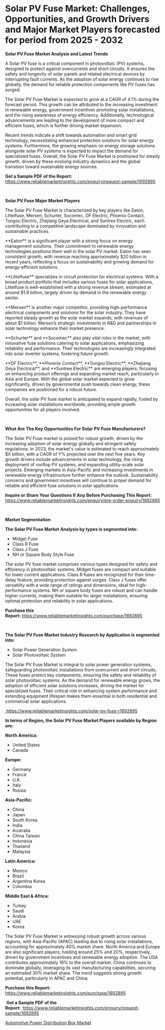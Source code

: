 <p><h1>Solar PV Fuse Market: Challenges, Opportunities, and Growth Drivers and Major Market Players forecasted for period from 2025 - 2032</h1></p><p><strong>Solar PV Fuse Market Analysis and Latest Trends</strong></p>
<p><p>A Solar PV fuse is a critical component in photovoltaic (PV) systems, designed to protect against overcurrents and short circuits. It ensures the safety and longevity of solar panels and related electrical devices by interrupting fault currents. As the adoption of solar energy continues to rise globally, the demand for reliable protection components like PV fuses has surged.</p><p>The Solar PV Fuse Market is expected to grow at a CAGR of 4.1% during the forecast period. This growth can be attributed to the increasing investment in renewable energy, government incentives promoting solar installations, and the rising awareness of energy efficiency. Additionally, technological advancements are leading to the development of more compact and efficient fuses, which is further driving market expansion.</p><p>Recent trends indicate a shift towards automation and smart grid technology, necessitating enhanced protection solutions for solar energy systems. Furthermore, the growing emphasis on energy storage solutions alongside solar PV systems is expected to impact the demand for specialized fuses. Overall, the Solar PV Fuse Market is positioned for steady growth, driven by these evolving industry dynamics and the global transition toward sustainable energy sources.</p></p>
<p><strong>Get a Sample PDF of the Report:&nbsp;</strong> <a href="https://www.reliablemarketinsights.com/enquiry/request-sample/1692895?utm_campaign=3293&utm_medium=2&utm_source=Github&utm_content=ia&utm_term=27032025&utm_id=solar-pv-fuse">https://www.reliablemarketinsights.com/enquiry/request-sample/1692895</a></p>
<p>&nbsp;</p>
<p><strong>Solar PV Fuse Major Market Players</strong></p>
<p><p>The Solar PV Fuse Market is characterized by key players like Eaton, Littelfuse, Mersen, Schurter, Socomec, DF Electric, Phoenix Contact, Tongou Electric, Zhejiang Geya Electrical, and Suntree Electric, each contributing to a competitive landscape dominated by innovation and sustainable practices.</p><p>**Eaton** is a significant player with a strong focus on energy management solutions. Their commitment to renewable energy technologies positions them well in the solar PV market. Eaton has seen consistent growth, with revenue reaching approximately $20 billion in recent years, reflecting a focus on sustainability and growing demand for energy-efficient solutions.</p><p>**Littelfuse** specializes in circuit protection for electrical systems. With a broad product portfolio that includes various fuses for solar applications, Littelfuse is well-established with a strong revenue stream, estimated at around $1.8 billion, largely driven by demand in the renewable energy sector.</p><p>**Mersen** is another major competitor, providing high-performance electrical components and solutions for the solar industry. They have reported steady growth as the solar market expands, with revenues of about $1 billion. Mersen’s strategic investments in R&D and partnerships in solar technology enhance their market presence.</p><p>**Schurter** and **Socomec** also play vital roles in the market, with innovative fuse solutions catering to solar applications, emphasizing reliability and performance. Their technologies are increasingly integrated into solar inverter systems, fostering future growth.</p><p>**DF Electric**, **Phoenix Contact**, **Tongou Electric**, **Zhejiang Geya Electrical**, and **Suntree Electric** are emerging players, focusing on enhancing product offerings and expanding market reach, particularly in Asia and Europe. With the global solar market expected to grow significantly, driven by governmental push towards clean energy, these companies are positioned for a robust future. </p><p>Overall, the solar PV fuse market is anticipated to expand rapidly, fueled by increasing solar installations worldwide, providing ample growth opportunities for all players involved.</p></p>
<p>&nbsp;</p>
<p><strong>What Are The Key Opportunities For Solar PV Fuse Manufacturers?</strong></p>
<p><p>The Solar PV Fuse market is poised for robust growth, driven by the increasing adoption of solar energy globally and stringent safety regulations. In 2023, the market's value is estimated to reach approximately $X billion, with a CAGR of Y% projected over the next five years. Key growth drivers include advancements in solar technology, the rising deployment of rooftop PV systems, and expanding utility-scale solar projects. Emerging markets in Asia-Pacific and increasing investments in renewable energy infrastructure further enhance the outlook. Sustainability concerns and government incentives will continue to propel demand for reliable and efficient fuse solutions in solar applications.</p></p>
<p><strong>Inquire or Share Your Questions If Any Before Purchasing This Report:</strong> <a href="https://www.reliablemarketinsights.com/enquiry/pre-order-enquiry/1692895?utm_campaign=3293&utm_medium=2&utm_source=Github&utm_content=ia&utm_term=27032025&utm_id=solar-pv-fuse">https://www.reliablemarketinsights.com/enquiry/pre-order-enquiry/1692895</a></p>
<p>&nbsp;</p>
<p><strong>Market Segmentation</strong></p>
<p><strong>The Solar PV Fuse Market Analysis by types is segmented into:</strong></p>
<p><ul><li>Midget Fuse</li><li>Class R Fuse</li><li>Class J Fuse</li><li>NH or Square Body Style Fuse</li></ul></p>
<p><p>The solar PV fuse market comprises various types designed for safety and efficiency in photovoltaic systems. Midget fuses are compact and suitable for lower current applications. Class R fuses are recognized for their time-delay feature, providing protection against surges. Class J fuses offer versatility with a wide range of ratings and dimensions, ideal for high-performance systems. NH or square body fuses are robust and can handle higher currents, making them suitable for larger installations, ensuring optimal protection and reliability in solar applications.</p></p>
<p><strong>Purchase this Report:&nbsp;</strong><a href="https://www.reliablemarketinsights.com/purchase/1692895?utm_campaign=3293&utm_medium=2&utm_source=Github&utm_content=ia&utm_term=27032025&utm_id=solar-pv-fuse">https://www.reliablemarketinsights.com/purchase/1692895</a></p>
<p>&nbsp;</p>
<p><strong>The Solar PV Fuse Market Industry Research by Application is segmented into:</strong></p>
<p><ul><li>Solar Power Generation System</li><li>Solar Photovoltaic System</li></ul></p>
<p><p>The Solar PV Fuse Market is integral to solar power generation systems, safeguarding photovoltaic installations from overcurrent and short circuits. These fuses protect key components, ensuring the safety and reliability of solar photovoltaic systems. As the demand for renewable energy grows, the adoption of efficient solar solutions increases, driving the market for specialized fuses. Their critical role in enhancing system performance and extending equipment lifespan makes them essential in both residential and commercial solar applications.</p></p>
<p><a href="https://www.reliablemarketinsights.com/solar-pv-fuse-r1692895?utm_campaign=3293&utm_medium=2&utm_source=Github&utm_content=ia&utm_term=27032025&utm_id=solar-pv-fuse">&nbsp;https://www.reliablemarketinsights.com/solar-pv-fuse-r1692895</a></p>
<p><strong>In terms of Region, the Solar PV Fuse Market Players available by Region are:</strong></p>
<p>
    <p> <strong> North America: </strong>
        <ul>
            <li>United States</li>
            <li>Canada</li>
        </ul>
        </p> 
    <p> <strong> Europe: </strong>
        <ul>
            <li>Germany</li>
            <li>France</li>
            <li>U.K.</li>
            <li>Italy</li>
            <li>Russia</li>
        </ul>
        </p> 
    <p> <strong> Asia-Pacific: </strong>
        <ul>
            <li>China</li>
            <li>Japan</li>
            <li>South Korea</li>
            <li>India</li>
            <li>Australia</li>
            <li>China Taiwan</li>
            <li>Indonesia</li>
            <li>Thailand</li>
            <li>Malaysia</li>
        </ul>
        </p> 
    <p> <strong> Latin America: </strong>
        <ul>
            <li>Mexico</li>
            <li>Brazil</li>
            <li>Argentina Korea</li>
            <li>Colombia</li>
        </ul>
        </p> 
    <p> <strong> Middle East & Africa: </strong>
        <ul>
            <li>Turkey</li>
            <li>Saudi</li>
            <li>Arabia</li>
            <li>UAE</li>
            <li>Korea</li>
        </ul>
    </p>
    </p>
<p><p>The Solar PV Fuse Market is witnessing robust growth across various regions, with Asia-Pacific (APAC) leading due to rising solar installations, accounting for approximately 40% market share. North America and Europe are also significant players, holding around 25% and 20%, respectively, driven by government incentives and renewable energy adoption. The USA contributes approximately 18% to the overall market. China continues to dominate globally, leveraging its vast manufacturing capabilities, securing an estimated 30% market share. The trend suggests strong growth potential, particularly in APAC and China.</p></p>
<p><strong>Purchase this Report: </strong><a href="https://www.reliablemarketinsights.com/purchase/1692895?utm_campaign=3293&utm_medium=2&utm_source=Github&utm_content=ia&utm_term=27032025&utm_id=solar-pv-fuse">https://www.reliablemarketinsights.com/purchase/1692895</a></p>
<p>&nbsp;<strong>Get a Sample PDF of the Report:&nbsp;&nbsp;</strong><a href="https://www.reliablemarketinsights.com/enquiry/request-sample/1692895?utm_campaign=3293&utm_medium=2&utm_source=Github&utm_content=ia&utm_term=27032025&utm_id=solar-pv-fuse">https://www.reliablemarketinsights.com/enquiry/request-sample/1692895</a></p>
<p><strong></strong></p>
<p><p><a href="https://github.com/iquiseeboli/Market-Research-Report-List-1/blob/main/automotive-power-distribution-box-market.md?utm_campaign=3293&utm_medium=2&utm_source=Github&utm_content=ia&utm_term=27032025&utm_id=solar-pv-fuse">Automotive Power Distribution Box Market</a></p></p>
